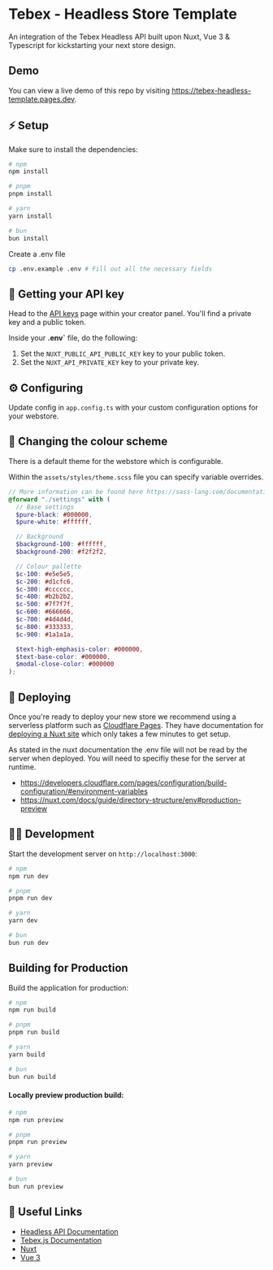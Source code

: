 # Tebex - Headless Store Template

An integration of the Tebex Headless API built upon Nuxt, Vue 3 & Typescript for kickstarting your next store design.

## Demo

You can view a live demo of this repo by visiting https://tebex-headless-template.pages.dev.

## ⚡ Setup
Make sure to install the dependencies:

```bash
# npm
npm install

# pnpm
pnpm install

# yarn
yarn install

# bun
bun install
```

Create a .env file

```bash
cp .env.example .env # Fill out all the necessary fields
```

## 🔑 Getting your API key
Head to the [API keys](https://creator.tebex.io/developers/api-keys) page within your creator panel. You'll find a private key and a public token.

Inside your **.env`** file, do the following:
1. Set the `NUXT_PUBLIC_API_PUBLIC_KEY` key to your public token.
2. Set the `NUXT_API_PRIVATE_KEY` key to your private key.

## ⚙️ Configuring
Update config in `app.config.ts` with your custom configuration options for your webstore.

## 🎨 Changing the colour scheme 
There is a default theme for the webstore which is configurable.

Within the `assets/styles/theme.scss` file you can specify variable overrides.

```scss
// More information can be found here https://sass-lang.com/documentation/at-rules/use/#configuration
@forward "./settings" with (
  // Base settings
  $pure-black: #000000,
  $pure-white: #ffffff,

  // Background
  $background-100: #ffffff,
  $background-200: #f2f2f2,

  // Colour pallette
  $c-100: #e5e5e5,
  $c-200: #d1cfc6,
  $c-300: #cccccc,
  $c-400: #b2b2b2,
  $c-500: #7f7f7f,
  $c-600: #666666,
  $c-700: #4d4d4d,
  $c-800: #333333,
  $c-900: #1a1a1a,

  $text-high-emphasis-color: #000000,
  $text-base-color: #000000,
  $modal-close-color: #000000
);
```

## 🚀 Deploying 
Once you're ready to deploy your new store we recommend using a serverless platform such as [Cloudflare Pages](https://pages.cloudflare.com/). They have documentation for [deploying a Nuxt site](https://developers.cloudflare.com/pages/framework-guides/deploy-a-nuxt-site/) which only takes a few minutes to get setup.

As stated in the nuxt documentation the .env file will not be read by the server when deployed. You will need to specifiy these for the server at runtime.

- https://developers.cloudflare.com/pages/configuration/build-configuration/#environment-variables
- https://nuxt.com/docs/guide/directory-structure/env#production-preview

## 👩‍💻 Development

Start the development server on `http://localhost:3000`:

```bash
# npm
npm run dev

# pnpm
pnpm run dev

# yarn
yarn dev

# bun
bun run dev
```

## Building for Production

Build the application for production:

```bash
# npm
npm run build

# pnpm
pnpm run build

# yarn
yarn build

# bun
bun run build
```

#### Locally preview production build:

```bash
# npm
npm run preview

# pnpm
pnpm run preview

# yarn
yarn preview

# bun
bun run preview
```

## 🔗 Useful Links

- [Headless API Documentation](https://docs.tebex.io/developers/headless-api/overview)
- [Tebex.js Documentation](https://docs.tebex.io/developers/tebex.js)
- [Nuxt](https://nuxt.com/docs)
- [Vue 3](https://vuejs.org/guide/introduction.html)
